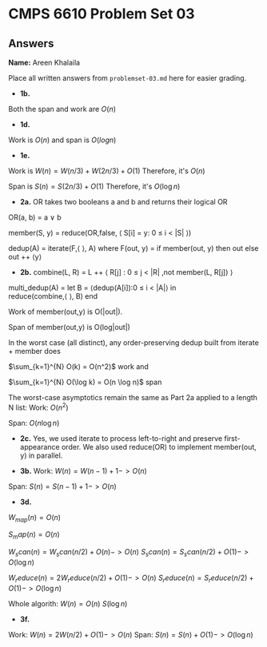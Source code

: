 # CMPS 6610 Problem Set 03
## Answers

**Name:** Areen Khalaila


Place all written answers from `problemset-03.md` here for easier grading.




- **1b.**

Both the span and work are $O(n)$



- **1d.**


Work is $O(n)$ and span is $O(log n)$


- **1e.**

Work is $W(n)= W(n/3)+W(2n/3)+O(1)$ Therefore, it's $O(n)$

Span is $S(n)= S(2n/3)+O(1)$ Therefore, it's $O(\log n)$

- **2a.**
OR takes two booleans a and b and returns their logical OR

OR(a, b) = a ∨ b

member(S, y) =
  reduce(OR,false, ⟨ S[i] = y: 0 ≤ i < |S| ⟩)

dedup(A) =
  iterate(F,⟨ ⟩, A)
  where F(out, y) =
      if member(out, y) then 
        out
      else 
        out ++ ⟨y⟩

- **2b.**
combine(L, R) =
  L ++ ⟨ R[j] : 0 ≤ j < |R| ,not member(L, R[j]) ⟩

multi_dedup(A) =
  let 
    B = ⟨dedup(A[i]):0 ≤ i < |A|⟩
  in  
    reduce(combine,⟨ ⟩, B)
  end


Work of member(out,y) is O(|out|).

Span of member(out,y) is O(log|out|)

In the worst case (all distinct), any order-preserving dedup built from iterate + member does

$\sum_{k=1}^{N} O(k) = O(n^2)$ work and 

$\sum_{k=1}^{N} O(\log k) = O(n \log n)$ span

The worst-case asymptotics remain the same as Part 2a applied to a length N list:
Work: $O(n^2)$

Span: $O(n\log n)$

- **2c.**
Yes, we used iterate to process left-to-right and preserve first-appearance order. We also used reduce(OR) to implement member(out, y) in parallel.

- **3b.**
Work: $W(n)=W(n-1)+1 -> O(n)$

Span: $S(n)=S(n-1)+1 -> O(n)$

- **3d.**

$W_{map}(n) = O(n)$

$S_map(n) = O(n)$

$W_scan(n) = W_scan(n/2)+O(n) -> O(n)$
$S_scan(n) = S_scan(n/2)+O(1) -> O(\log n)$

$W_reduce(n) = 2W_reduce(n/2)+O(1) -> O(n)$
$S_reduce(n) = S_reduce(n/2)+O(1) -> O(\log n)$

Whole algorith: 
$W(n)=O(n)$
$S(\log n)$


- **3f.**

Work: $W(n) = 2W(n/2)+O(1) -> O(n)$
Span: $S(n) = S(n)+O(1) -> O(\log n)$



